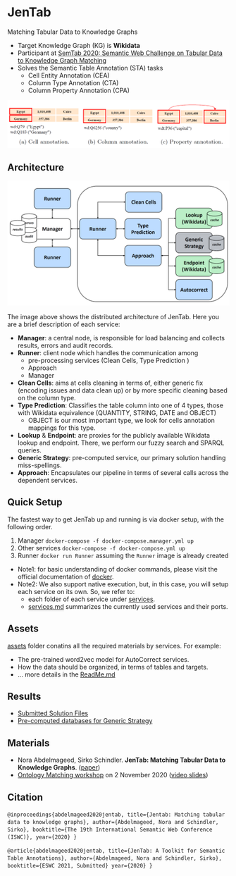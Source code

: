 # JenTab
Matching Tabular Data to Knowledge Graphs

* Target Knowledge Graph (KG) is **Wikidata**
* Participant at [SemTab 2020: Semantic Web Challenge on Tabular Data to Knowledge Graph Matching](https://www.cs.ox.ac.uk/isg/challenges/sem-tab/2020/index.html)
* Solves the Semantic Table Annotation (STA) tasks
    * Cell Entity Annotation (CEA)
    * Column Type Annotation (CTA)
    * Column Property Annotation (CPA)

![tasks image!](images/tasks.png)

## Architecture 
![architecture image!](images/architecture.png)

The image above shows the distributed architecture of JenTab. Here you are a brief description of each service:
* **Manager**: a central node, is responsible for load balancing and collects results, errors and audit records.
* **Runner**: client node which handles the communication among 
    * pre-processing services (Clean Cells, Type Prediction )
    * Approach 
    * Manager 
* **Clean Cells**: aims at cells cleaning in terms of, either generic fix (encoding issues and data clean up) or by more specific cleaning based on the column type.
* **Type Prediction**: Classifies the table column into one of 4 types, those with Wikidata equivalence (QUANTITY, STRING, DATE and OBJECT)
    * OBJECT is our most important type, we look for cells annotation mappings for this type.
* **Lookup** & **Endpoint**: are proxies for the publicly available Wikidata lookup and endpoint. There, we perform our fuzzy search and SPARQL queries.
* **Generic Strategy**: pre-computed service, our primary solution handling miss-spellings. 
* **Approach**: Encapsulates our pipeline in terms of several calls across the dependent services.  

## Quick Setup
The fastest way to get JenTab up and running is via docker setup, with the following order.

1. Manager  ```docker-compose -f docker-compose.manager.yml up ``` 
2. Other services ```docker-compose -f docker-compose.yml up```
3. Runner ```docker run Runner``` assuming the ```Runner``` image is already created

* Note1: for basic understanding of docker commands, please visit the official documentation of [docker](https://docs.docker.com/get-started/).
* Note2: We also support native execution, but, in this case, you will setup each service on its own. So, we refer to:
    * each folder of each service under [services](/services).
    * [services.md](services/Services.md) summarizes the currently used services and their ports. 

## Assets
[assets](/assets) folder conatins all the required materials by services. For example:
* The pre-trained word2vec model for AutoCorrect services.
* How the data should be organized, in terms of tables and targets.
* ... more details in the [ReadMe.md](/assets/README.md)
	
## Results

* [Submitted Solution Files](https://github.com/fusion-jena/JenTab_solution_files) 
* [Pre-computed databases for Generic Strategy](https://github.com/fusion-jena/JenTab_precomputed_lookup)

## Materials
* Nora Abdelmageed, Sirko Schindler. **JenTab: Matching Tabular Data to Knowledge Graphs**. ([paper](http://ceur-ws.org/Vol-2775/paper4.pdf))
* [Ontology Matching workshop](http://om2020.ontologymatching.org/#prg) on 2 November 2020 ([video slides](https://drive.google.com/file/d/1LZzb4x2ay_Vys0qLP4t3rjiwgv368RJ5/view)) 

## Citation 
`@inproceedings{abdelmageed2020jentab,
  title={Jentab: Matching tabular data to knowledge graphs},
  author={Abdelmageed, Nora and Schindler, Sirko},
  booktitle={The 19th International Semantic Web Conference (ISWC)},
  year={2020}
}
`

`
@article{abdelmageed2020jentab,
  title={JenTab: A Toolkit for Semantic Table Annotations},
  author={Abdelmageed, Nora and Schindler, Sirko},
  booktitle={ESWC 2021, Submitted}
  year={2020}
}
`